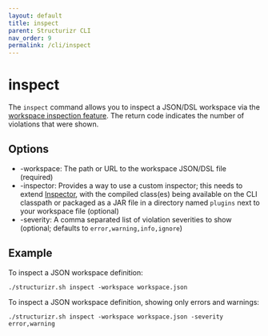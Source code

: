 ```yaml
---
layout: default
title: inspect
parent: Structurizr CLI
nav_order: 9
permalink: /cli/inspect
---
```


# inspect

The ```inspect``` command allows you to inspect a JSON/DSL workspace via the [workspace inspection feature](/workspaces/inspections).
The return code indicates the number of violations that were shown.

## Options

- -workspace: The path or URL to the workspace JSON/DSL file (required)
- -inspector: Provides a way to use a custom inspector; this needs to extend [Inspector](https://github.com/structurizr/java/blob/master/structurizr-inspection/src/main/java/com/structurizr/inspection/Inspector.java), with the compiled class(es) being available on the CLI classpath or packaged as a JAR file in a directory named `plugins` next to your workspace file (optional)
- -severity: A comma separated list of violation severities to show (optional; defaults to `error,warning,info,ignore`)

## Example

To inspect a JSON workspace definition:

```
./structurizr.sh inspect -workspace workspace.json
```

To inspect a JSON workspace definition, showing only errors and warnings:

```
./structurizr.sh inspect -workspace workspace.json -severity error,warning
```